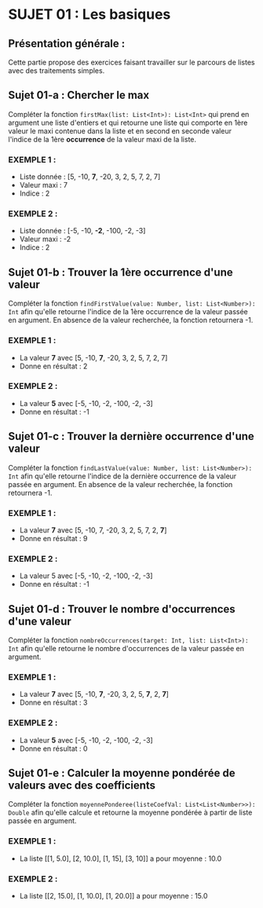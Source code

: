 # SUJET 01 : Les basiques

## Présentation générale :
Cette partie propose des exercices faisant travailler sur le parcours de listes avec des traitements simples.

## Sujet 01-a : Chercher le max
Compléter la fonction `firstMax(list: List<Int>): List<Int>` qui prend en argument une liste d'entiers et qui retourne une liste qui comporte en 1ère valeur le maxi contenue dans la liste et en second en seconde valeur l'indice de la 1ère **occurrence** de la valeur maxi de la liste.

### EXEMPLE 1 :
* Liste donnée : [5, -10, **7**, -20, 3, 2, 5, 7, 2, 7]
* Valeur maxi : 7
* Indice : 2

### EXEMPLE 2 :
* Liste donnée : [-5, -10, **-2**, -100, -2, -3]
* Valeur maxi : -2
* Indice : 2


## Sujet 01-b : Trouver la 1ère occurrence d'une valeur
Compléter la fonction `findFirstValue(value: Number, list: List<Number>): Int` afin qu'elle retourne l'indice de la 1ère occurrence de la valeur passée en argument. En absence de la valeur recherchée, la fonction retournera -1.

### EXEMPLE 1 :
* La valeur **7** avec [5, -10, **7**, -20, 3, 2, 5, 7, 2, 7]
* Donne en résultat : 2

### EXEMPLE 2 :
* La valeur **5** avec [-5, -10, -2, -100, -2, -3]
* Donne en résultat : -1


## Sujet 01-c : Trouver la dernière occurrence d'une valeur
Compléter la fonction `findLastValue(value: Number, list: List<Number>): Int` afin qu'elle retourne l'indice de la dernière occurrence de la valeur passée en argument. En absence de la valeur recherchée, la fonction retournera -1.

### EXEMPLE 1 :
* La valeur **7** avec [5, -10, 7, -20, 3, 2, 5, 7, 2, **7**]
* Donne en résultat : 9

### EXEMPLE 2 :
* La valeur 5 avec [-5, -10, -2, -100, -2, -3]
* Donne en résultat : -1


## Sujet 01-d : Trouver le nombre d'occurrences d'une valeur
Compléter la fonction `nombreOccurrences(target: Int, list: List<Int>): Int` afin qu'elle retourne le nombre d'occurrences de la valeur passée en argument.

### EXEMPLE 1 :
* La valeur **7** avec [5, -10, **7**, -20, 3, 2, 5, **7**, 2, **7**]
* Donne en résultat : 3

### EXEMPLE 2 :
* La valeur **5** avec [-5, -10, -2, -100, -2, -3]
* Donne en résultat : 0


## Sujet 01-e : Calculer la moyenne pondérée de valeurs avec des coefficients
Compléter la fonction `moyennePonderee(listeCoefVal: List<List<Number>>): Double` afin qu'elle calcule et retourne la moyenne pondérée à partir de liste passée en argument.

### EXEMPLE 1 :
* La liste [[1, 5.0], [2, 10.0], [1, 15], [3, 10]] a pour moyenne : 10.0

### EXEMPLE 2 :
* La liste [[2, 15.0], [1, 10.0], [1, 20.0]] a pour moyenne : 15.0

